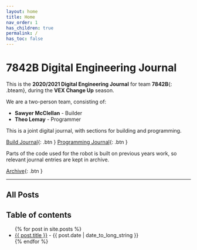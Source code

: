 ```yaml
---
layout: home
title: Home
nav_order: 1
has_children: true
permalink: /
has_toc: false
---
```


<h1> <span class="bteam">7842B</span> Digital Engineering Journal </h1>

This is the **2020/2021 Digital Engineering Journal** for team **7842B**{: .bteam}, during the **VEX Change Up** season.

We are a two-person team, consisting of:

- **Sawyer McClellan** - Builder
- **Theo Lemay** - Programmer

This is a joint digital journal, with sections for building and programming.

[Build Journal]({{site.url}}/build){: .btn }
[Programming Journal]({{site.url}}/programming){: .btn }

Parts of the code used for the robot is built on previous years work, so relevant journal entries are kept in archive.

[Archive]({{site.url}}/archive){: .btn }

---

## All Posts

<h2 class="text-delta">Table of contents</h2>

<ul id="markdown-toc">
	{% for post in site.posts %}
	<li>
		<a href="{{ post.url | absolute_url }}">{{ post.title }}</a> 
		- {{ post.date | date_to_long_string }}
	</li>
	{% endfor %}
</ul>
